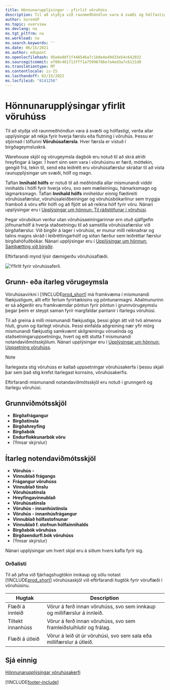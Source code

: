 ```yaml
---
title: Hönnunarupplýsingar - yfirlit vöruhúss
description: Til að styðja við raunmeðhöndlun vara á svæði og hólfastigi, verða allar upplýsingar að rekja fyrir hverja færslu eða flutning í vöruhús.
author: SorenGP
ms.topic: overview
ms.devlang: na
ms.tgt_pltfrm: na
ms.workload: na
ms.search.keywords: ''
ms.date: 06/15/2021
ms.author: edupont
ms.openlocfilehash: 95e6e88f1f448546a7c1b0e4e49d33e54c642932
ms.sourcegitcommit: ef80c461713fff1a75998766e7a4ed3a7c6121d0
ms.translationtype: MT
ms.contentlocale: is-IS
ms.lasthandoff: 02/15/2022
ms.locfileid: "8141256"
---
```

# <a name="design-details-warehouse-overview"></a>Hönnunarupplýsingar yfirlit vöruhúss
Til að styðja við raunmeðhöndlun vara á svæði og hólfastigi, verða allar upplýsingar að rekja fyrir hverja færslu eða flutning í vöruhús. Þessu er stjórnað í töflunni **Vöruhúsafærsla**. Hver færsla er vistuð í birgðageymsluskrá.  

Warehouse skjöl og vörugeymsla dagbók eru notuð til að skrá atriði hreyfingar á lager. Í hvert sinn sem vara í vöruhúsinu er færð, móttekin, gengið frá, tekin til, send eða leiðrétt eru vöruhúsafærslur skráðar til að vista raunupplýsingar um svæði, hólf og magn.

Taflan **Innihald hólfs** er notuð til að meðhöndla allar mismunandi víddir innihalds í hólfi fyrir hverja vöru, svo sem mælieiningu, hámarksmagn og lágmarksmagn. Taflan **Innihald hólfs** inniheldur einnig flæðireiti vöruhúsafærslur, vöruhúsaleiðbeiningar og vöruhúsbókarlínur sem tryggja framboð á vöru eftir hólfi og að fljótt sé að reikna hólf fyrir vöru. Nánari upplýsingar eru í [Upplýsingar um hönnun: Til ráðstöfunar í vöruhúsi](design-details-availability-in-the-warehouse.md).  

Þegar vörubókun verður utan vöruhúsaeiningarinnar ern otuð sjálfgefin jöfnunarhólf á hverja staðsetningu til að samstilla vöruhúsafærslur við birgðafærslur. Við birgðir á lager í vöruhúsi, er munur milli reiknaðrar og talins magns skráð í leiðréttingarhólf og síðan færður sem leiðréttar færslur birgðahöfuðbókar. Nánari upplýsingar eru í [Upplýsingar um hönnun: Samþætting við birgðir](design-details-integration-with-inventory.md).  

Eftirfarandi mynd lýsir dæmigerðu vöruhúsaflæði.  

![Yfirlit fyrir vöruhúsaferli.](media/design_details_warehouse_management_overview.png "Yfirlit fyrir vöruhúsaferli")  

## <a name="basic-or-advanced-warehousing"></a>Grunn- eða ítarleg vörugeymsla  
Vöruhúsavirkni í [!INCLUDE[prod_short](includes/prod_short.md)] má framkvæma í mismunandi flækjustigum, allt eftir ferlum fyrirtækisins og pöntunarmagni. Aðalmunurinn er sá aðgerðir eru framkvæmdar pöntun fyrir pöntun í grunnvörugeymslu þegar þeim er steypt saman fyrir margfaldar pantanir í ítarlegu vöruhúsi.  

 Til að greina á milli mismunandi flækjustiga, þessi gögn átt við tvö almenna hluti, grunn og ítarlegt vöruhús. Þessi einfalda aðgreining nær yfir mörg mismunandi flækjustig samkvæmt skilgreiningu vörueinda og staðsetningaruppsetniingu, hvert og eitt stutta f mismunandi notandaviðmótsskjölum. Nánari upplýsingar eru í [Upplýsingar um hönnun: Uppsetning vöruhúss](design-details-warehouse-setup.md).  

> [!NOTE]  
>  Ítarlegasta stig vöruhúss er kallað uppsetningar vöruhúsakerfa í þessu skjali þar sem það stig krefst ítarlegast kornsins, vöruhúsakerfis.  

 Eftirfarandi mismunandi notandaviðmótsskjöl eru notuð í grunngerð og ítarlegu vöruhúsi.  

## <a name="basic-ui-documents"></a>Grunnviðmótsskjöl  

-   **Birgðafrágangur**  
-   **Birgðatínsla**  
-   **Birgðahreyfing**  
-   **Birgðabók**  
-   **Endurflokkunarbók vöru**  
-   (Ýmsar skýrslur)  

## <a name="advanced-ui-documents"></a>Ítarleg notendaviðmótsskjöl  

-   **Vöruhús -**  
-   **Vinnublað frágangs**  
-   **Frágangur vöruhúss**  
-   **Vinnublað tínslu**  
-   **Vöruhúsatínsla**  
-   **Hreyfingavinnublað**  
-   **Vöruhúsatínsla**  
-   **Vöruhús - innanhústínsla**  
-   **Vöruhús - innanhúsfrágangur**  
-   **Vinnublað hólfastofnunar**  
-   **Vinnublað f. stofnun hólfainnihalds**  
-   **Birgðabók vöruhúss**  
-   **Birgðaendurfl.bók vöruhúss**  
-   (Ýmsar skýrslur)  

Nánari upplýsingar um hvert skjal eru á síðum hvers kafla fyrir sig.  

### <a name="terminology"></a>Orðalisti  
Til að jafna við fjárhagshugtökin innkaup og sölu notast [!INCLUDE[prod_short](includes/prod_short.md)] vöruhúsaskjöl við eftirfarandi hugtök fyrir vöruflæði í vöruhúsinu.  

|Hugtak|Description|  
|----------|---------------------------------------|  
|Flæði á innleið|Vörur á ferð innan vöruhúss, svo sem innkaup og millifærslur á innleið.|  
|Tiltekt innanhúss|Vörur á ferð innan vöruhúss, svo sem framleiðsluíhlutir og frálag.|  
|Flæði á útleið|Vörur á leið út úr vöruhúsi, svo sem sala eða millifærslur á útleið.|  

## <a name="see-also"></a>Sjá einnig  
 [Hönnunarupplýsingar vöruhúsakerfi](design-details-warehouse-management.md)


[!INCLUDE[footer-include](includes/footer-banner.md)]